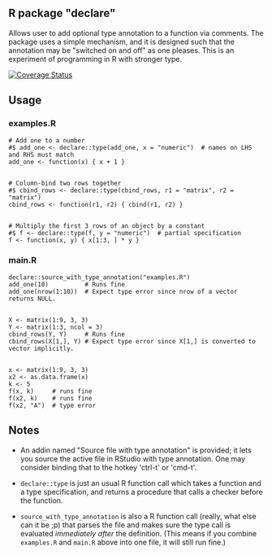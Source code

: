 ## R package "declare"

Allows user to add optional type annotation to a function via comments. The package uses a simple mechanism, and it is designed such that the annotation may be "switched on and off" as one pleases. This is an experiment of programming in R with stronger type. 
    
[![Coverage Status](https://img.shields.io/codecov/c/github/kcf-jackson/declare/master.svg)](https://codecov.io/github/kcf-jackson/declare?branch=master)
    
    
    
## Usage

### examples.R
```
# Add one to a number
#$ add_one <- declare::type(add_one, x = "numeric")  # names on LHS and RHS must match
add_one <- function(x) { x + 1 }


# Column-bind two rows together
#$ cbind_rows <- declare::type(cbind_rows, r1 = "matrix", r2 = "matrix")
cbind_rows <- function(r1, r2) { cbind(r1, r2) }


# Multiply the first 3 rows of an object by a constant
#$ f <- declare::type(f, y = "numeric")  # partial specification
f <- function(x, y) { x[1:3, ] * y }
```

### main.R
```
declare::source_with_type_annotation("examples.R")
add_one(10)          # Runs fine
add_one(nrow(1:10))  # Expect type error since nrow of a vector returns NULL.


X <- matrix(1:9, 3, 3)
Y <- matrix(1:3, ncol = 3)
cbind_rows(Y, Y)     # Runs fine
cbind_rows(X[1,], Y) # Expect type error since X[1,] is converted to vector implicitly.


x <- matrix(1:9, 3, 3)
x2 <- as.data.frame(x)
k <- 5
f(x, k)     # runs fine
f(x2, k)    # runs fine
f(x2, "A")  # type error
```


## Notes

- An addin named "Source file with type annotation" is provided; it lets you source the active file in RStudio with type annotation. One may consider binding that to the hotkey 'ctrl-t' or 'cmd-t'.

- `declare::type` is just an usual R function call which takes a function and a type specification, and returns a procedure that calls a checker before the function. 

- `source_with_type_annotation` is also a R function call (really, what else can it be ;p) that parses the file and makes sure the type call is evaluated *immediately after* the definition. (This means if you combine `examples.R` and `main.R` above into one file, it will still run fine.)
